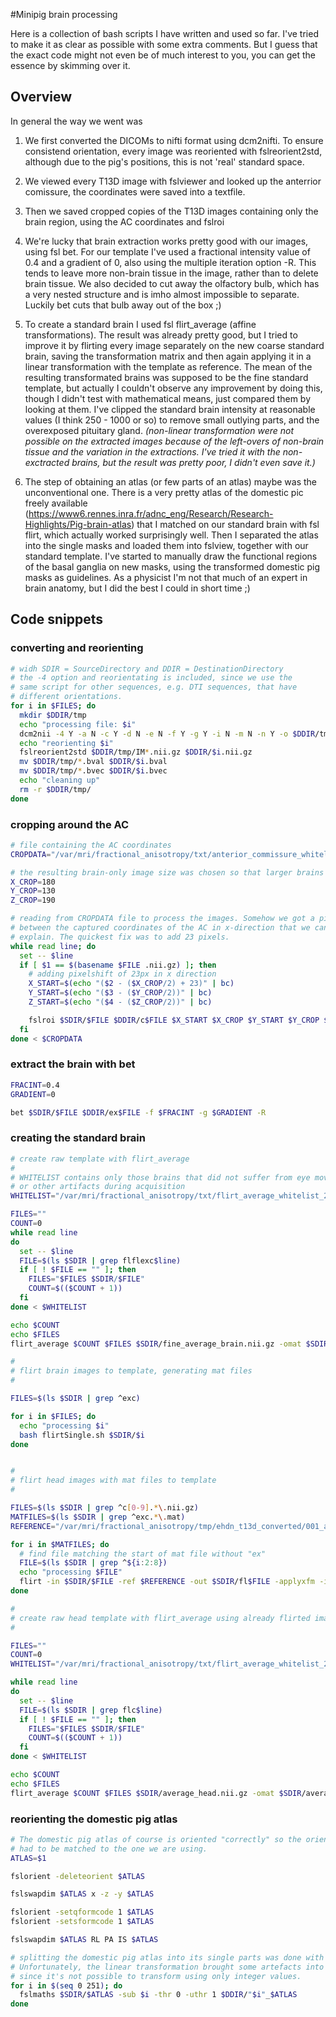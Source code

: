 #Minipig brain processing

Here is a collection of bash scripts I have written and used so far. I've tried to make it as clear as possible with some extra comments. But I guess that the exact code might not even be of much interest to you, you can get the essence by skimming over it.

## Overview

In general the way we went was

1. We first converted the DICOMs to nifti format using dcm2nifti. To ensure consistend orientation, every image was reoriented with fslreorient2std, although due to the pig's positions, this is not 'real' standard space.

2. We viewed every T13D image with fslviewer and looked up the anterrior comissure, the coordinates were saved into a textfile.

3. Then we saved cropped copies of the T13D images containing only the brain region, using the AC coordinates and fslroi

4. We're lucky that brain extraction works pretty good with our images, using fsl bet. For our template I've used a fractional intensity value of 0.4 and a gradient of 0, also using the multiple iteration option -R. This tends to leave more non-brain tissue in the image, rather than to delete brain tissue.
We also decided to cut away the olfactory bulb, which has a very nested structure and is imho almost impossible to separate. Luckily bet cuts that bulb away out of the box ;)

5. To create a standard brain I used fsl flirt_average (affine transformations). The result was already pretty good, but I tried to improve it by flirting every image separately on the new coarse standard brain, saving the transformation matrix and then again applying it in a linear transformation with the template as reference. The mean of the resulting transformated brains was supposed to be the fine standard template, but actually I couldn't observe any improvement by doing this, though I didn't test with mathematical means, just compared them by looking at them.
I've clipped the standard brain intensity at reasonable values (I think 250 - 1000 or so) to remove small outlying parts, and the overexposed pituitary gland.
*(non-linear transformation were not possible on the extracted images because of the left-overs of non-brain tissue and the variation in the extractions. I've tried it with the non-exctracted brains, but the result was pretty poor, I didn't even save it.)*

6. The step of obtaining an atlas (or few parts of an atlas) maybe was the unconventional one. There is a very pretty atlas of the domestic pic freely available (<https://www6.rennes.inra.fr/adnc_eng/Research/Research-Highlights/Pig-brain-atlas>) that I matched on our standard brain with fsl flirt, which actually worked surprisingly well. Then I separated the atlas into the single masks and loaded them into fslview, together with our standard template. I've started to manually draw the functional regions of the basal ganglia on new masks, using the transformed domestic pig masks as guidelines.
As a physicist I'm not that much of an expert in brain anatomy, but I did the best I could in short time ;)

## Code snippets

### converting and reorienting
``` sh
# widh SDIR = SourceDirectory and DDIR = DestinationDirectory
# the -4 option and reorientating is included, since we use the
# same script for other sequences, e.g. DTI sequences, that have
# different orientations.
for i in $FILES; do
  mkdir $DDIR/tmp
  echo "processing file: $i"
  dcm2nii -4 Y -a N -c Y -d N -e N -f Y -g Y -i N -m N -n Y -o $DDIR/tmp -p N -r N -s N -v Y -x N $SDIR/$i/DICOM
  echo "reorienting $i"
  fslreorient2std $DDIR/tmp/IM*.nii.gz $DDIR/$i.nii.gz
  mv $DDIR/tmp/*.bval $DDIR/$i.bval
  mv $DDIR/tmp/*.bvec $DDIR/$i.bvec
  echo "cleaning up"
  rm -r $DDIR/tmp/
done
```

### cropping around the AC
``` sh
# file containing the AC coordinates
CROPDATA="/var/mri/fractional_anisotropy/txt/anterior_commissure_whitelist_2014-06-13.txt"

# the resulting brain-only image size was chosen so that larger brains would fit too.
X_CROP=180
Y_CROP=130
Z_CROP=190

# reading from CROPDATA file to process the images. Somehow we got a pixelshift
# between the captured coordinates of the AC in x-direction that we cannot 
# explain. The quickest fix was to add 23 pixels.
while read line; do
  set -- $line
  if [ $1 == $(basename $FILE .nii.gz) ]; then
    # adding pixelshift of 23px in x direction
    X_START=$(echo "($2 - ($X_CROP/2) + 23)" | bc)
    Y_START=$(echo "($3 - ($Y_CROP/2))" | bc)
    Z_START=$(echo "($4 - ($Z_CROP/2))" | bc)

    fslroi $SDIR/$FILE $DDIR/c$FILE $X_START $X_CROP $Y_START $Y_CROP $Z_START $Z_CROP 
  fi
done < $CROPDATA
```
### extract the brain with bet
``` sh
FRACINT=0.4
GRADIENT=0

bet $SDIR/$FILE $DDIR/ex$FILE -f $FRACINT -g $GRADIENT -R
```

### creating the standard brain
``` sh
# create raw template with flirt_average
#
# WHITELIST contains only those brains that did not suffer from eye movement
# or other artifacts during acquisition
WHITELIST="/var/mri/fractional_anisotropy/txt/flirt_average_whitelist_2014-09-01.txt"

FILES=""
COUNT=0
while read line
do
  set -- $line
  FILE=$(ls $SDIR | grep flflexc$line)
  if [ ! $FILE == "" ]; then
    FILES="$FILES $SDIR/$FILE"
    COUNT=$(($COUNT + 1)) 
  fi
done < $WHITELIST

echo $COUNT
echo $FILES
flirt_average $COUNT $FILES $SDIR/fine_average_brain.nii.gz -omat $SDIR/fine_average_brain.mat -bins 256 -cost corratio -searchrx -90 90 -searchry -90 90 -searchrz -90 90 -dof 12 -interp trilinear

#
# flirt brain images to template, generating mat files
#

FILES=$(ls $SDIR | grep ^exc)

for i in $FILES; do
  echo "processing $i"
  bash flirtSingle.sh $SDIR/$i
done


#
# flirt head images with mat files to template
#

FILES=$(ls $SDIR | grep ^c[0-9].*\.nii.gz)
MATFILES=$(ls $SDIR | grep ^exc.*\.mat)
REFERENCE="/var/mri/fractional_anisotropy/tmp/ehdn_t13d_converted/001_average_brain.nii.gz"

for i in $MATFILES; do
  # find file matching the start of mat file without "ex"
  FILE=$(ls $SDIR | grep ^${i:2:8})
  echo "processing $FILE"
  flirt -in $SDIR/$FILE -ref $REFERENCE -out $SDIR/fl$FILE -applyxfm -init $SDIR/$i
done

#
# create raw head template with flirt_average using already flirted images
#

FILES=""
COUNT=0
WHITELIST="/var/mri/fractional_anisotropy/txt/flirt_average_whitelist_2014-09-01.txt"

while read line
do
  set -- $line
  FILE=$(ls $SDIR | grep flc$line)
  if [ ! $FILE == "" ]; then
    FILES="$FILES $SDIR/$FILE"
    COUNT=$(($COUNT + 1)) 
  fi
done < $WHITELIST

echo $COUNT
echo $FILES
flirt_average $COUNT $FILES $SDIR/average_head.nii.gz -omat $SDIR/average_head.mat -bins 256 -cost corratio -searchrx -90 90 -searchry -90 90 -searchrz -90 90 -dof 12 -interp trilinear

```

### reorienting the domestic pig atlas
``` sh
# The domestic pig atlas of course is oriented "correctly" so the orientation
# had to be matched to the one we are using.
ATLAS=$1

fslorient -deleteorient $ATLAS

fslswapdim $ATLAS x -z -y $ATLAS

fslorient -setqformcode 1 $ATLAS
fslorient -setsformcode 1 $ATLAS

fslswapdim $ATLAS RL PA IS $ATLAS
```

``` sh
# splitting the domestic pig atlas into its single parts was done with fslmaths.
# Unfortunately, the linear transformation brought some artefacts into the atlas,
# since it's not possible to transform using only integer values.
for i in $(seq 0 251); do
  fslmaths $SDIR/$ATLAS -sub $i -thr 0 -uthr 1 $DDIR/"$i"_$ATLAS
done

```